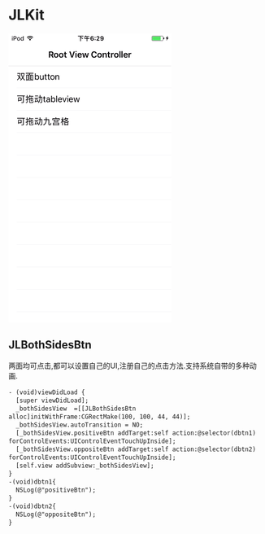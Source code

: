 # JLKit
![image](https://github.com/jianlong108/JLKit/blob/master/ezgif.com-video-to-gif.gif)
## JLBothSidesBtn
两面均可点击,都可以设置自己的UI,注册自己的点击方法.支持系统自带的多种动画.

    - (void)viewDidLoad {
      [super viewDidLoad];
      _bothSidesView  =[[JLBothSidesBtn alloc]initWithFrame:CGRectMake(100, 100, 44, 44)];
      _bothSidesView.autoTransition = NO;
      [_bothSidesView.positiveBtn addTarget:self action:@selector(dbtn1) forControlEvents:UIControlEventTouchUpInside];
      [_bothSidesView.oppositeBtn addTarget:self action:@selector(dbtn2) forControlEvents:UIControlEventTouchUpInside];
      [self.view addSubview:_bothSidesView];
    }
    -(void)dbtn1{
      NSLog(@"positiveBtn");
    }
    -(void)dbtn2{
      NSLog(@"oppositeBtn");
    }
  


